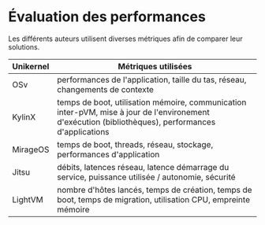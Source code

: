 # Évaluation des performances

Les différents auteurs utilisent diverses métriques afin de comparer leur
solutions.

| Unikernel | Métriques utilisées |
|-----------|---------------------|
| OSv       | performances de l'application, taille du tas, réseau, changements de contexte |
| KylinX    | temps de boot, utilisation mémoire, communication inter-pVM, mise à jour de l'environement d'exécution (bibliothèques), performances d'applications |
| MirageOS  | temps de boot, threads, réseau, stockage, performances d'application |
| Jitsu | débits, latences réseau, latence démarrage du service, puissance utilisée / autonomie, sécurité |
| LightVM | nombre d'hôtes lancés, temps de création, temps de boot, temps de migration, utilisation CPU, empreinte mémoire |
